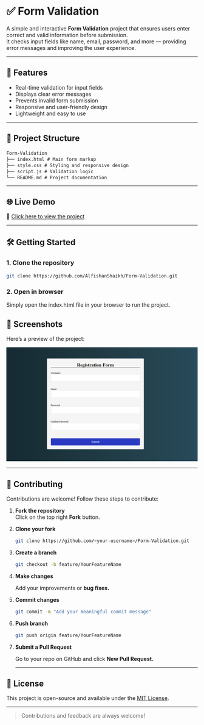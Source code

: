 # ✅ Form Validation

A simple and interactive **Form Validation** project that ensures users enter correct and valid information before submission.  
It checks input fields like name, email, password, and more — providing error messages and improving the user experience.

---

## 🚀 Features
- Real-time validation for input fields
- Displays clear error messages
- Prevents invalid form submission
- Responsive and user-friendly design
- Lightweight and easy to use

---

## 📂 Project Structure

```
Form-Validation
├── index.html # Main form markup
├── style.css # Styling and responsive design
├── script.js # Validation logic
└── README.md # Project documentation
```

---

## 🌐 Live Demo
🔗 [Click here to view the project](https://alfishanshaikh.github.io/Form-Validation/)

---

## 🛠️ Getting Started

### 1. Clone the repository
```bash
git clone https://github.com/AlfishanShaikh/Form-Validation.git
```

### 2. Open in browser

Simply open the index.html file in your browser to run the project.

## 📸 Screenshots

Here’s a preview of the project:

![App Screenshot](https://github.com/AlfishanShaikh/Form-Validation/blob/fa1d57183aecbdeba3d84be2daffffee80cabbbe/banner.png)

---

## 🤝 Contributing

Contributions are welcome! Follow these steps to contribute:

1. **Fork the repository**  
   Click on the top right **Fork** button.


2. **Clone your fork**  
   ```bash
   git clone https://github.com/<your-username>/Form-Validation.git
   ```

3. **Create a branch**
   ```bash
   git checkout -b feature/YourFeatureName
   ```

4. **Make changes**
   
   Add your improvements or **bug fixes.**

6. **Commit changes**
   ```bash
   git commit -m "Add your meaningful commit message"
   ```

7. **Push branch**
   ```bash
   git push origin feature/YourFeatureName
   ```

8. **Submit a Pull Request**
   
   Go to your repo on GitHub and click **New Pull Request.**

   ---


## 📝 License

This project is open-source and available under the [MIT License](LICENSE).

---
  
> Contributions and feedback are always welcome!
   

   

   

   


